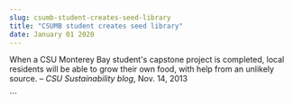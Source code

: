 ```yaml
---
slug: csumb-student-creates-seed-library
title: "CSUMB student creates seed library"
date: January 01 2020
---
```


 
<p>
  When a CSU Monterey Bay student's capstone project is completed, local
  residents will be able to grow their own food, with help from an unlikely
  source. – <em>CSU Sustainability blog</em>, Nov. 14, 2013
</p>
```
